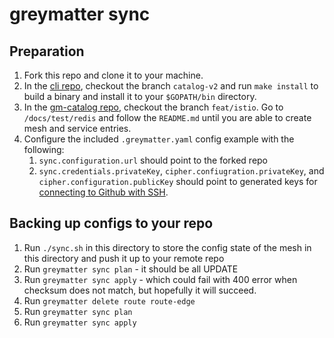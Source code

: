 # greymatter sync

## Preparation

1. Fork this repo and clone it to your machine.
2. In the [cli repo](github.com/greymatter-io/cli), checkout the branch `catalog-v2` and run `make install` to build a binary and install it to your `$GOPATH/bin` directory.
3. In the [gm-catalog repo](github.com/greymatter-io/gm-catalog), checkout the branch `feat/istio`. Go to `/docs/test/redis` and follow the `README.md` until you are able to create mesh and service entries.
4. Configure the included `.greymatter.yaml` config example with the following:
   1. `sync.configuration.url` should point to the forked repo
   2. `sync.credentials.privateKey`, `cipher.confiugration.privateKey`, and `cipher.configuration.publicKey` should point to generated keys for [connecting to Github with SSH](https://docs.github.com/en/github/authenticating-to-github/connecting-to-github-with-ssh).

## Backing up configs to your repo

1. Run `./sync.sh` in this directory to store the config state of the mesh in this directory and push it up to your remote repo
2. Run `greymatter sync plan` - it should be all UPDATE
3. Run `greymatter sync apply` - which could fail with 400 error when checksum does not match, but hopefully it will succeed.
4. Run `greymatter delete route route-edge`
5.  Run `greymatter sync plan`
6.  Run `greymatter sync apply`
